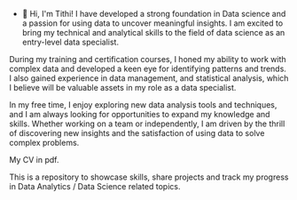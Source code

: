 - 👋 Hi, I'm Tithi! I have developed a strong foundation in Data science and a passion for using data to uncover meaningful insights. I am excited to bring my technical and analytical skills to the field of data science as an entry-level data specialist.

During my training and certification courses, I honed my ability to work with complex data and developed a keen eye for identifying patterns and trends. I also gained experience in data management, and statistical analysis, which I believe will be valuable assets in my role as a data specialist.

In my free time, I enjoy exploring new data analysis tools and techniques, and I am always looking for opportunities to expand my knowledge and skills. Whether working on a team or independently, I am driven by the thrill of discovering new insights and the satisfaction of using data to solve complex problems.

My CV in pdf.

This is a repository to showcase skills, share projects and track my progress in Data Analytics / Data Science related topics.

<!---
rhtithi/rhtithi is a ✨ special ✨ repository because its `README.md` (this file) appears on your GitHub profile.
You can click the Preview link to take a look at your changes.
--->
